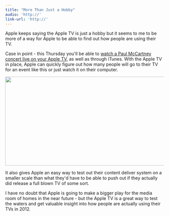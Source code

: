 ```yaml
---
title: "More Than Just a Hobby"
audio: 'http://'
link-url: 'http://'
---
```

<p>Apple keeps saying the Apple TV is just a hobby but it seems to me to be more of a way for Apple to be able to find out how people are using their TV.</p>
<p>Case in point - this Thursday you'll be able to <a href="http://www.macrumors.com/2012/02/07/apple-to-stream-live-paul-mccartney-concert-to-itunes-and-apple-tv/">watch a Paul McCartney concert live on your Apple TV</a>, as well as through iTunes. With the Apple TV in place, Apple can quickly figure out how many people will go to their TV for an event like this or just watch it on their computer.</p>
<p><img src="https://chrisenns.com/wp-content/uploads/2012/02/Paul-McCartney-Live.png" alt="" title="Paul McCartney Live" width="570" height="284" class="aligncenter size-full wp-image-20065" /></p>
<p>It also gives Apple an easy way to test out their content deliver system on a smaller scale than what they'd have to be able to push out if they actually did release a full blown TV of some sort.</p>
<p>I have no doubt that Apple is going to make a bigger play for the media room of homes in the near future - but the Apple TV is a great way to test the waters and get valuable insight into how people are actually using their TVs in 2012.</p>

